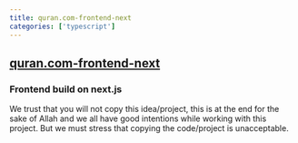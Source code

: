 ```yaml
---
title: quran.com-frontend-next
categories: ['typescript']
---
```

## [quran.com-frontend-next](https://github.com/quran/quran.com-frontend-next)

### Frontend build on next.js


We trust that you will not copy this idea/project, this is at the end for the sake of Allah and we all have good intentions while working with this project. But we must stress that copying the code/project is unacceptable.
